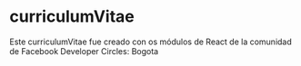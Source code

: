 # curriculumVitae
Este curriculumVitae fue creado con os módulos de React de la comunidad de Facebook Developer Circles: Bogota
